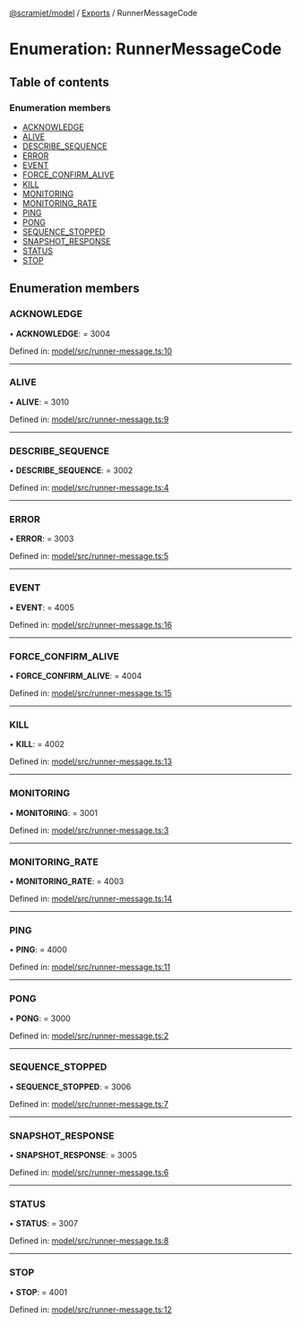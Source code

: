 [@scramjet/model](../README.md) / [Exports](../modules.md) / RunnerMessageCode

# Enumeration: RunnerMessageCode

## Table of contents

### Enumeration members

- [ACKNOWLEDGE](runnermessagecode.md#acknowledge)
- [ALIVE](runnermessagecode.md#alive)
- [DESCRIBE\_SEQUENCE](runnermessagecode.md#describe_sequence)
- [ERROR](runnermessagecode.md#error)
- [EVENT](runnermessagecode.md#event)
- [FORCE\_CONFIRM\_ALIVE](runnermessagecode.md#force_confirm_alive)
- [KILL](runnermessagecode.md#kill)
- [MONITORING](runnermessagecode.md#monitoring)
- [MONITORING\_RATE](runnermessagecode.md#monitoring_rate)
- [PING](runnermessagecode.md#ping)
- [PONG](runnermessagecode.md#pong)
- [SEQUENCE\_STOPPED](runnermessagecode.md#sequence_stopped)
- [SNAPSHOT\_RESPONSE](runnermessagecode.md#snapshot_response)
- [STATUS](runnermessagecode.md#status)
- [STOP](runnermessagecode.md#stop)

## Enumeration members

### ACKNOWLEDGE

• **ACKNOWLEDGE**: = 3004

Defined in: [model/src/runner-message.ts:10](https://github.com/scramjet-cloud-platform/scramjet-csi-dev/blob/000f7de/packages/model/src/runner-message.ts#L10)

___

### ALIVE

• **ALIVE**: = 3010

Defined in: [model/src/runner-message.ts:9](https://github.com/scramjet-cloud-platform/scramjet-csi-dev/blob/000f7de/packages/model/src/runner-message.ts#L9)

___

### DESCRIBE\_SEQUENCE

• **DESCRIBE\_SEQUENCE**: = 3002

Defined in: [model/src/runner-message.ts:4](https://github.com/scramjet-cloud-platform/scramjet-csi-dev/blob/000f7de/packages/model/src/runner-message.ts#L4)

___

### ERROR

• **ERROR**: = 3003

Defined in: [model/src/runner-message.ts:5](https://github.com/scramjet-cloud-platform/scramjet-csi-dev/blob/000f7de/packages/model/src/runner-message.ts#L5)

___

### EVENT

• **EVENT**: = 4005

Defined in: [model/src/runner-message.ts:16](https://github.com/scramjet-cloud-platform/scramjet-csi-dev/blob/000f7de/packages/model/src/runner-message.ts#L16)

___

### FORCE\_CONFIRM\_ALIVE

• **FORCE\_CONFIRM\_ALIVE**: = 4004

Defined in: [model/src/runner-message.ts:15](https://github.com/scramjet-cloud-platform/scramjet-csi-dev/blob/000f7de/packages/model/src/runner-message.ts#L15)

___

### KILL

• **KILL**: = 4002

Defined in: [model/src/runner-message.ts:13](https://github.com/scramjet-cloud-platform/scramjet-csi-dev/blob/000f7de/packages/model/src/runner-message.ts#L13)

___

### MONITORING

• **MONITORING**: = 3001

Defined in: [model/src/runner-message.ts:3](https://github.com/scramjet-cloud-platform/scramjet-csi-dev/blob/000f7de/packages/model/src/runner-message.ts#L3)

___

### MONITORING\_RATE

• **MONITORING\_RATE**: = 4003

Defined in: [model/src/runner-message.ts:14](https://github.com/scramjet-cloud-platform/scramjet-csi-dev/blob/000f7de/packages/model/src/runner-message.ts#L14)

___

### PING

• **PING**: = 4000

Defined in: [model/src/runner-message.ts:11](https://github.com/scramjet-cloud-platform/scramjet-csi-dev/blob/000f7de/packages/model/src/runner-message.ts#L11)

___

### PONG

• **PONG**: = 3000

Defined in: [model/src/runner-message.ts:2](https://github.com/scramjet-cloud-platform/scramjet-csi-dev/blob/000f7de/packages/model/src/runner-message.ts#L2)

___

### SEQUENCE\_STOPPED

• **SEQUENCE\_STOPPED**: = 3006

Defined in: [model/src/runner-message.ts:7](https://github.com/scramjet-cloud-platform/scramjet-csi-dev/blob/000f7de/packages/model/src/runner-message.ts#L7)

___

### SNAPSHOT\_RESPONSE

• **SNAPSHOT\_RESPONSE**: = 3005

Defined in: [model/src/runner-message.ts:6](https://github.com/scramjet-cloud-platform/scramjet-csi-dev/blob/000f7de/packages/model/src/runner-message.ts#L6)

___

### STATUS

• **STATUS**: = 3007

Defined in: [model/src/runner-message.ts:8](https://github.com/scramjet-cloud-platform/scramjet-csi-dev/blob/000f7de/packages/model/src/runner-message.ts#L8)

___

### STOP

• **STOP**: = 4001

Defined in: [model/src/runner-message.ts:12](https://github.com/scramjet-cloud-platform/scramjet-csi-dev/blob/000f7de/packages/model/src/runner-message.ts#L12)
